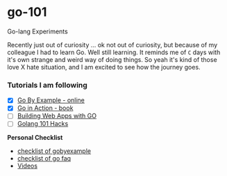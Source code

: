 # go-101
Go-lang Experiments

Recently just out of curiosity ... ok not out of curiosity, but because of my colleague I had to learn Go. Well still learning. It reminds me of `C` days with it's own strange and weird way of doing things. So yeah it's kind of those love X hate situation, and I am excited to see how the journey goes.


### Tutorials I am following

- [x] [Go By Example - online](https://gobyexample.com)
- [x] [Go in Action - book](https://www.manning.com/books/go-in-action)
- [ ] [Building Web Apps with GO](https://codegangsta.gitbooks.io/building-web-apps-with-go/)
- [ ] [Golang 101 Hacks](https://nanxiao.gitbooks.io/golang-101-hacks/)

**Personal Checklist**
- [checklist of gobyexample](checklist/gobyexample.todo)
- [checklist of go faq](checklist/go-faq.todo)
- [Videos](checklist/videos.todo)
